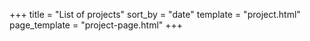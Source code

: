 +++
title = "List of projects"
sort_by = "date"
template = "project.html"
page_template = "project-page.html"
+++
